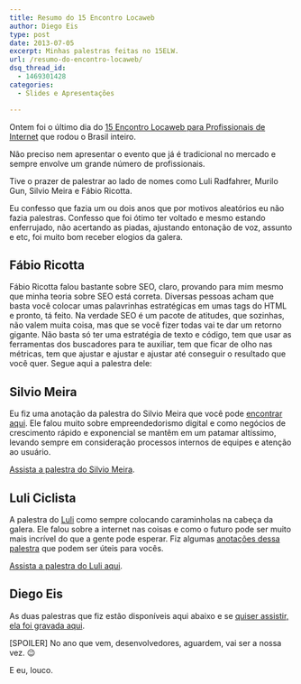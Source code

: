```yaml
---
title: Resumo do 15 Encontro Locaweb
author: Diego Eis
type: post
date: 2013-07-05
excerpt: Minhas palestras feitas no 15ELW.
url: /resumo-do-encontro-locaweb/
dsq_thread_id:
  - 1469301428
categories:
  - Slides e Apresentações

---
```

Ontem foi o último dia do [15 Encontro Locaweb para Profissionais de Internet][1] que rodou o Brasil inteiro.
  
Não preciso nem apresentar o evento que já é tradicional no mercado e sempre envolve um grande número de profissionais.

Tive o prazer de palestrar ao lado de nomes como Luli Radfahrer, Murilo Gun, Silvio Meira e Fábio Ricotta. 

Eu confesso que fazia um ou dois anos que por motivos aleatórios eu não fazia palestras. Confesso que foi ótimo ter voltado e mesmo estando enferrujado, não acertando as piadas, ajustando entonação de voz, assunto e etc, foi muito bom receber elogios da galera. 

## Fábio Ricotta

Fábio Ricotta falou bastante sobre SEO, claro, provando para mim mesmo que minha teoria sobre SEO está correta. Diversas pessoas acham que basta você colocar umas palavrinhas estratégicas em umas tags do HTML e pronto, tá feito. Na verdade SEO é um pacote de atitudes, que sozinhas, não valem muita coisa, mas que se você fizer todas vai te dar um retorno gigante. Não basta só ter uma estratégia de texto e código, tem que usar as ferramentas dos buscadores para te auxiliar, tem que ficar de olho nas métricas, tem que ajustar e ajustar e ajustar até conseguir o resultado que você quer. Segue aqui a palestra dele:
  


## Silvio Meira

Eu fiz uma anotação da palestra do Silvio Meira que você pode [encontrar aqui][2]. Ele falou muito sobre empreendedorismo digital e como negócios de crescimento rápido e exponencial se mantêm em um patamar altíssimo, levando sempre em consideração processos internos de equipes e atenção ao usuário.

[Assista a palestra do Silvio Meira][3].

## Luli Ciclista

A palestra do [Luli][4] como sempre colocando caraminholas na cabeça da galera. Ele falou sobre a internet nas coisas e como o futuro pode ser muito mais incrível do que a gente pode esperar. Fiz algumas [anotações dessa palestra][5] que podem ser úteis para vocês.

[Assista a palestra do Luli aqui][6].

## Diego Eis

As duas palestras que fiz estão disponíveis aqui abaixo e se [quiser assistir, ela foi gravada aqui][7].
  




[SPOILER] No ano que vem, desenvolvedores, aguardem, vai ser a nossa vez. 😉

E eu, louco.

 [1]: http://encontrolocaweb.com.br
 [2]: http://tableless.com.br/anotacoes-da-palestra-do-silvio-meira/
 [3]: https://www.eventials.com/pt-br/locaweb/silvio-meira-principios-de-alta-performance-para-empreendedorismo-digital/
 [4]: http://luli.com.br
 [5]: http://tableless.com.br/anotacoes-da-palestra-do-luli-radfahrer-no-15elw/ "Anotações da palestra do Luli Radfahrer no 15ELW"
 [6]: https://www.eventials.com/pt-br/locaweb/luli-radfahrer-internet-das-coisas-computacao-em-nuvem-e-tendencias-2013/
 [7]: https://www.eventials.com/pt-br/locaweb/diego-eis-a-semantica-do-html-5/